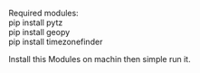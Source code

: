 Required modules:<br>
  pip install pytz<br>
  pip install geopy<br>
  pip install timezonefinder<br>
  
Install this Modules on machin then simple run it.
